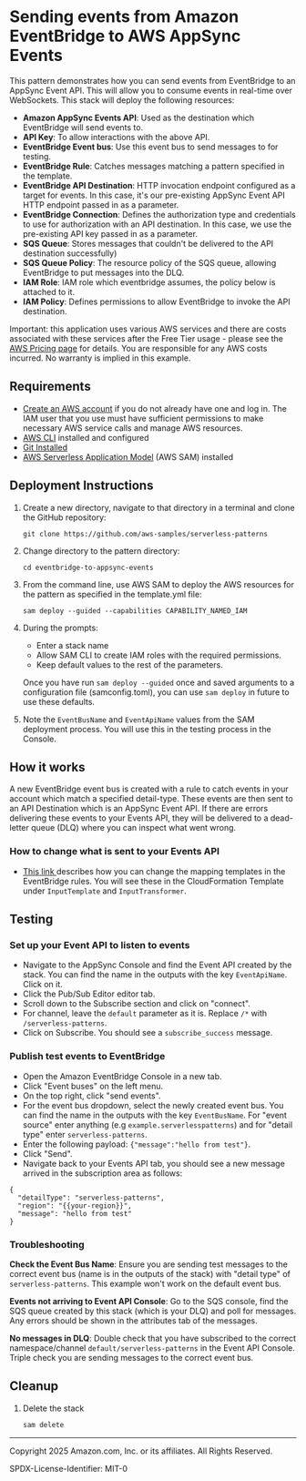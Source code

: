 # Sending events from Amazon EventBridge to AWS AppSync Events

This pattern demonstrates how you can send events from EventBridge to an AppSync Event API. This will allow you to consume events in real-time over WebSockets. This stack will deploy the following resources: 
- **Amazon AppSync Events API**: Used as the destination which EventBridge will send events to. 
- **API Key**: To allow interactions with the above API.
- **EventBridge Event bus**: Use this event bus to send messages to for testing.
- **EventBridge Rule**: Catches messages matching a pattern specified in the template.
- **EventBridge API Destination**: HTTP invocation endpoint configured as a target for events. In this case, it's our pre-existing AppSync Event API HTTP endpoint passed in as a parameter.
- **EventBridge Connection**: Defines the authorization type and credentials to use for authorization with an API destination. In this case, we use the pre-existing API key passed in as a parameter. 
- **SQS Queue**: Stores messages that couldn't be delivered to the API destination successfully)
- **SQS Queue Policy**: The resource policy of the SQS queue, allowing EventBridge to put messages into the DLQ.
- **IAM Role**: IAM role which eventbridge assumes, the policy below is attached to it.
- **IAM Policy**: Defines permissions to allow EventBridge to invoke the API destination. 

Important: this application uses various AWS services and there are costs associated with these services after the Free Tier usage - please see the [AWS Pricing page](https://aws.amazon.com/pricing/) for details. You are responsible for any AWS costs incurred. No warranty is implied in this example.

## Requirements

* [Create an AWS account](https://portal.aws.amazon.com/gp/aws/developer/registration/index.html) if you do not already have one and log in. The IAM user that you use must have sufficient permissions to make necessary AWS service calls and manage AWS resources.
* [AWS CLI](https://docs.aws.amazon.com/cli/latest/userguide/install-cliv2.html) installed and configured
* [Git Installed](https://git-scm.com/book/en/v2/Getting-Started-Installing-Git)
* [AWS Serverless Application Model](https://docs.aws.amazon.com/serverless-application-model/latest/developerguide/serverless-sam-cli-install.html) (AWS SAM) installed

## Deployment Instructions

1. Create a new directory, navigate to that directory in a terminal and clone the GitHub repository:
    ``` 
    git clone https://github.com/aws-samples/serverless-patterns
    ```
1. Change directory to the pattern directory:
    ```
    cd eventbridge-to-appsync-events
    ```
1. From the command line, use AWS SAM to deploy the AWS resources for the pattern as specified in the template.yml file:
    ```
    sam deploy --guided --capabilities CAPABILITY_NAMED_IAM
    ```
1. During the prompts:
    * Enter a stack name
    * Allow SAM CLI to create IAM roles with the required permissions.
    * Keep default values to the rest of the parameters.

    Once you have run `sam deploy --guided` once and saved arguments to a configuration file (samconfig.toml), you can use `sam deploy` in future to use these defaults.

1. Note the `EventBusName` and `EventApiName` values from the SAM deployment process. You will use this in the testing process in the Console. 

## How it works

A new EventBridge event bus is created with a rule to catch events in your account which match a specified detail-type. These events are then sent to an API Destination which is an AppSync Event API. If there are errors delivering these events to your Events API, they will be delivered to a dead-letter queue (DLQ) where you can inspect what went wrong. 

### How to change what is sent to your Events API

* [This link ](https://docs.aws.amazon.com/eventbridge/latest/userguide/eb-transform-target-input.html) describes how you can change the mapping templates in the EventBridge rules. You will see these in the CloudFormation Template under `InputTemplate` and  `InputTransformer`.

## Testing

### Set up your Event API to listen to events
- Navigate to the AppSync Console and find the Event API created by the stack. You can find the name in the outputs with the key `EventApiName`. Click on it. 
- Click the Pub/Sub Editor editor tab.
- Scroll down to the Subscribe section and click on "connect".
- For channel, leave the `default` parameter as it is. Replace `/*` with `/serverless-patterns`.
- Click on Subscribe. You should see a `subscribe_success` message.

### Publish test events to EventBridge

- Open the Amazon EventBridge Console in a new tab.
- Click "Event buses" on the left menu.
- On the top right, click "send events".
- For the event bus dropdown, select the newly created event bus. You can find the name in the outputs with the key `EventBusName`. For "event source" enter anything (e.g `example.serverlesspatterns`) and for "detail type" enter `serverless-patterns`.
- Enter the following payload: `{"message":"hello from test"}`.
- Click "Send".
- Navigate back to your Events API tab, you should see a new message arrived in the subscription area as follows: 
```
{
  "detailType": "serverless-patterns",
  "region": "{{your-region}}",
  "message": "hello from test"
}
```

### Troubleshooting

**Check the Event Bus Name**: Ensure you are sending test messages to the correct event bus (name is in the outputs of the stack) with "detail type" of `serverless-patterns`. This example won't work on the default event bus.

**Events not arriving to Event API Console**: Go to the SQS console, find the SQS queue created by this stack (which is your DLQ) and poll for messages. Any errors should be shown in the attributes tab of the messages. 

**No messages in DLQ**: Double check that you have subscribed to the correct namespace/channel `default/serverless-patterns` in the Event API Console. Triple check you are sending messages to the correct event bus.

## Cleanup
 
1. Delete the stack
    ```bash
    sam delete
    ```

----
Copyright 2025 Amazon.com, Inc. or its affiliates. All Rights Reserved.

SPDX-License-Identifier: MIT-0
